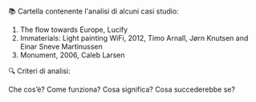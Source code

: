 📚 Cartella contenente l'analisi di alcuni casi studio:

1. The flow towards Europe, Lucify
2. Immaterials: Light painting WiFi, 2012, Timo Arnall, Jørn Knutsen and Einar Sneve Martinussen
3. Monument, 2006, Caleb Larsen

🔍 Criteri di analisi:

Che cos’è?
Come funziona?
Cosa significa?
Cosa succederebbe se?
